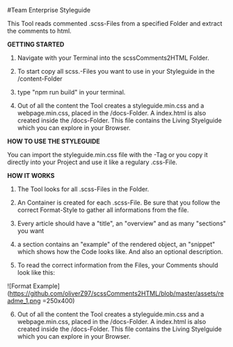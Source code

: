 #Team Enterprise Styleguide

This Tool reads commented .scss-Files from a specified Folder and extract the comments to html. 

**GETTING STARTED**

1. Navigate with your Terminal into the scssComments2HTML Folder.

2. To start copy all scss.-Files you want to use in your Styleguide in the /content-Folder

3. type "npm run build" in your terminal.

4. Out of all the content the Tool creates a styleguide.min.css and a webpage.min.css, placed in the /docs-Folder. A index.html is also created inside the /docs-Folder. This file contains the Living Styelguide which you can explore in your Browser.

**HOW TO USE THE STYLEGUIDE**

You can import the styleguide.min.css file with the <link>-Tag or you copy it directly into your Project and use it like a regulary .css-File.

**HOW IT WORKS**

1. The Tool looks for all .scss-Files in the Folder.

2. An Container is created for each .scss-File. Be sure that you follow the correct Format-Style to gather all informations from the file.

3. Every article should have a "title", an "overview" and as many "sections" you want

4. a section contains an "example" of the rendered object, an "snippet" which shows how the Code looks like. And also an optional description.

5. To read the correct information from the Files, your Comments should look like this:

![Format Example](https://github.com/oliverZ97/scssComments2HTML/blob/master/assets/readme_1.png =250x400)

6. Out of all the content the Tool creates a styleguide.min.css and a webpage.min.css, placed in the /docs-Folder. A index.html is also created inside the /docs-Folder. This file contains the Living Styelguide which you can explore in your Browser.